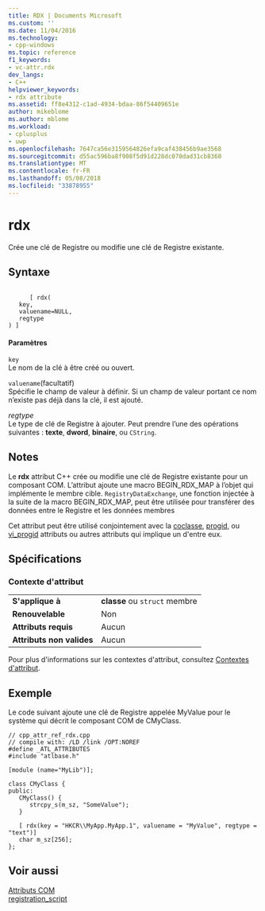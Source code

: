 ```yaml
---
title: RDX | Documents Microsoft
ms.custom: ''
ms.date: 11/04/2016
ms.technology:
- cpp-windows
ms.topic: reference
f1_keywords:
- vc-attr.rdx
dev_langs:
- C++
helpviewer_keywords:
- rdx attribute
ms.assetid: ff8e4312-c1ad-4934-bdaa-86f54409651e
author: mikeblome
ms.author: mblome
ms.workload:
- cplusplus
- uwp
ms.openlocfilehash: 7647ca56e3159564826efa9caf438456b9ae3568
ms.sourcegitcommit: d55ac596ba8f908f5d91d228dc070dad31cb8360
ms.translationtype: MT
ms.contentlocale: fr-FR
ms.lasthandoff: 05/08/2018
ms.locfileid: "33878955"
---
```

# <a name="rdx"></a>rdx
Crée une clé de Registre ou modifie une clé de Registre existante.  
  
## <a name="syntax"></a>Syntaxe  
  
```  
  
      [ rdx(   
   key,   
   valuename=NULL,   
   regtype   
) ]  
```  
  
#### <a name="parameters"></a>Paramètres  
 `key`  
 Le nom de la clé à être créé ou ouvert.  
  
 `valuename`(facultatif)  
 Spécifie le champ de valeur à définir. Si un champ de valeur portant ce nom n’existe pas déjà dans la clé, il est ajouté.  
  
 *regtype*  
 Le type de clé de Registre à ajouter. Peut prendre l’une des opérations suivantes : **texte**, **dword**, **binaire**, ou `CString`.  
  
## <a name="remarks"></a>Notes  
 Le **rdx** attribut C++ crée ou modifie une clé de Registre existante pour un composant COM. L’attribut ajoute une macro BEGIN_RDX_MAP à l’objet qui implémente le membre cible. `RegistryDataExchange`, une fonction injectée à la suite de la macro BEGIN_RDX_MAP, peut être utilisée pour transférer des données entre le Registre et les données membres  
  
 Cet attribut peut être utilisé conjointement avec la [coclasse](../windows/coclass.md), [progid](../windows/progid.md), ou [vi_progid](../windows/vi-progid.md) attributs ou autres attributs qui implique un d'entre eux.  
  
## <a name="requirements"></a>Spécifications  
  
### <a name="attribute-context"></a>Contexte d'attribut  
  
|||  
|-|-|  
|**S'applique à**|**classe** ou `struct` membre|  
|**Renouvelable**|Non|  
|**Attributs requis**|Aucun|  
|**Attributs non valides**|Aucun|  
  
 Pour plus d'informations sur les contextes d'attribut, consultez [Contextes d'attribut](../windows/attribute-contexts.md).  
  
## <a name="example"></a>Exemple  
 Le code suivant ajoute une clé de Registre appelée MyValue pour le système qui décrit le composant COM de CMyClass.  
  
```  
// cpp_attr_ref_rdx.cpp  
// compile with: /LD /link /OPT:NOREF  
#define _ATL_ATTRIBUTES  
#include "atlbase.h"  
  
[module (name="MyLib")];  
  
class CMyClass {  
public:  
   CMyClass() {  
      strcpy_s(m_sz, "SomeValue");  
   }  
  
   [ rdx(key = "HKCR\\MyApp.MyApp.1", valuename = "MyValue", regtype = "text")]   
   char m_sz[256];  
};  
```  
  
## <a name="see-also"></a>Voir aussi  
 [Attributs COM](../windows/com-attributes.md)   
 [registration_script](../windows/registration-script.md)   
